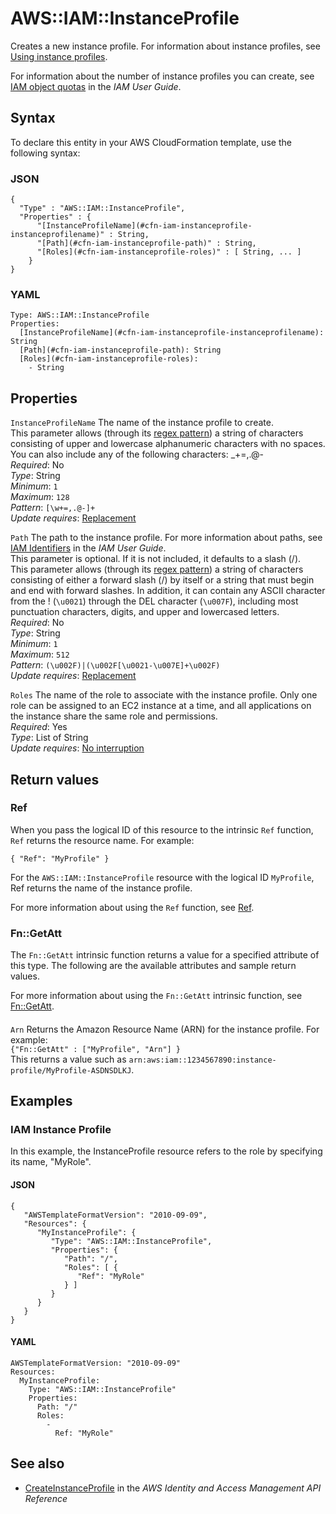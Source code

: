 # AWS::IAM::InstanceProfile<a name="aws-resource-iam-instanceprofile"></a>

Creates a new instance profile\. For information about instance profiles, see [Using instance profiles](https://docs.aws.amazon.com/IAM/latest/UserGuide/id_roles_use_switch-role-ec2_instance-profiles.html)\.

For information about the number of instance profiles you can create, see [IAM object quotas](https://docs.aws.amazon.com/IAM/latest/UserGuide/reference_iam-quotas.html) in the _IAM User Guide_\.

## Syntax<a name="aws-resource-iam-instanceprofile-syntax"></a>

To declare this entity in your AWS CloudFormation template, use the following syntax:

### JSON<a name="aws-resource-iam-instanceprofile-syntax.json"></a>

```
{
  "Type" : "AWS::IAM::InstanceProfile",
  "Properties" : {
      "[InstanceProfileName](#cfn-iam-instanceprofile-instanceprofilename)" : String,
      "[Path](#cfn-iam-instanceprofile-path)" : String,
      "[Roles](#cfn-iam-instanceprofile-roles)" : [ String, ... ]
    }
}
```

### YAML<a name="aws-resource-iam-instanceprofile-syntax.yaml"></a>

```
Type: AWS::IAM::InstanceProfile
Properties:
  [InstanceProfileName](#cfn-iam-instanceprofile-instanceprofilename): String
  [Path](#cfn-iam-instanceprofile-path): String
  [Roles](#cfn-iam-instanceprofile-roles):
    - String
```

## Properties<a name="aws-resource-iam-instanceprofile-properties"></a>

`InstanceProfileName` <a name="cfn-iam-instanceprofile-instanceprofilename"></a>
The name of the instance profile to create\.  
This parameter allows \(through its [regex pattern](http://wikipedia.org/wiki/regex)\) a string of characters consisting of upper and lowercase alphanumeric characters with no spaces\. You can also include any of the following characters: \_\+=,\.@\-  
_Required_: No  
_Type_: String  
_Minimum_: `1`  
_Maximum_: `128`  
_Pattern_: `[\w+=,.@-]+`  
_Update requires_: [Replacement](https://docs.aws.amazon.com/AWSCloudFormation/latest/UserGuide/using-cfn-updating-stacks-update-behaviors.html#update-replacement)

`Path` <a name="cfn-iam-instanceprofile-path"></a>
The path to the instance profile\. For more information about paths, see [IAM Identifiers](https://docs.aws.amazon.com/IAM/latest/UserGuide/Using_Identifiers.html) in the _IAM User Guide_\.  
This parameter is optional\. If it is not included, it defaults to a slash \(/\)\.  
This parameter allows \(through its [regex pattern](http://wikipedia.org/wiki/regex)\) a string of characters consisting of either a forward slash \(/\) by itself or a string that must begin and end with forward slashes\. In addition, it can contain any ASCII character from the \! \(`\u0021`\) through the DEL character \(`\u007F`\), including most punctuation characters, digits, and upper and lowercased letters\.  
_Required_: No  
_Type_: String  
_Minimum_: `1`  
_Maximum_: `512`  
_Pattern_: `(\u002F)|(\u002F[\u0021-\u007E]+\u002F)`  
_Update requires_: [Replacement](https://docs.aws.amazon.com/AWSCloudFormation/latest/UserGuide/using-cfn-updating-stacks-update-behaviors.html#update-replacement)

`Roles` <a name="cfn-iam-instanceprofile-roles"></a>
The name of the role to associate with the instance profile\. Only one role can be assigned to an EC2 instance at a time, and all applications on the instance share the same role and permissions\.  
_Required_: Yes  
_Type_: List of String  
_Update requires_: [No interruption](https://docs.aws.amazon.com/AWSCloudFormation/latest/UserGuide/using-cfn-updating-stacks-update-behaviors.html#update-no-interrupt)

## Return values<a name="aws-resource-iam-instanceprofile-return-values"></a>

### Ref<a name="aws-resource-iam-instanceprofile-return-values-ref"></a>

When you pass the logical ID of this resource to the intrinsic `Ref` function, `Ref` returns the resource name\. For example:

`{ "Ref": "MyProfile" }`

For the `AWS::IAM::InstanceProfile` resource with the logical ID `MyProfile`, Ref returns the name of the instance profile\.

For more information about using the `Ref` function, see [Ref](https://docs.aws.amazon.com/AWSCloudFormation/latest/UserGuide/intrinsic-function-reference-ref.html)\.

### Fn::GetAtt<a name="aws-resource-iam-instanceprofile-return-values-fn--getatt"></a>

The `Fn::GetAtt` intrinsic function returns a value for a specified attribute of this type\. The following are the available attributes and sample return values\.

For more information about using the `Fn::GetAtt` intrinsic function, see [Fn::GetAtt](https://docs.aws.amazon.com/AWSCloudFormation/latest/UserGuide/intrinsic-function-reference-getatt.html)\.

#### <a name="aws-resource-iam-instanceprofile-return-values-fn--getatt-fn--getatt"></a>

`Arn` <a name="Arn-fn::getatt"></a>
Returns the Amazon Resource Name \(ARN\) for the instance profile\. For example:  
 `{"Fn::GetAtt" : ["MyProfile", "Arn"] }`  
This returns a value such as `arn:aws:iam::1234567890:instance-profile/MyProfile-ASDNSDLKJ`\.

## Examples<a name="aws-resource-iam-instanceprofile--examples"></a>

### IAM Instance Profile<a name="aws-resource-iam-instanceprofile--examples--_Instance_Profile"></a>

In this example, the InstanceProfile resource refers to the role by specifying its name, "MyRole"\.

#### JSON<a name="aws-resource-iam-instanceprofile--examples--_Instance_Profile--json"></a>

```
{
   "AWSTemplateFormatVersion": "2010-09-09",
   "Resources": {
      "MyInstanceProfile": {
         "Type": "AWS::IAM::InstanceProfile",
         "Properties": {
            "Path": "/",
            "Roles": [ {
               "Ref": "MyRole"
            } ]
         }
      }
   }
}
```

#### YAML<a name="aws-resource-iam-instanceprofile--examples--_Instance_Profile--yaml"></a>

```
AWSTemplateFormatVersion: "2010-09-09"
Resources:
  MyInstanceProfile:
    Type: "AWS::IAM::InstanceProfile"
    Properties:
      Path: "/"
      Roles:
        -
          Ref: "MyRole"
```

## See also<a name="aws-resource-iam-instanceprofile--seealso"></a>

- [CreateInstanceProfile](https://docs.aws.amazon.com/IAM/latest/APIReference/API_CreateInstanceProfile.html) in the _AWS Identity and Access Management API Reference_
